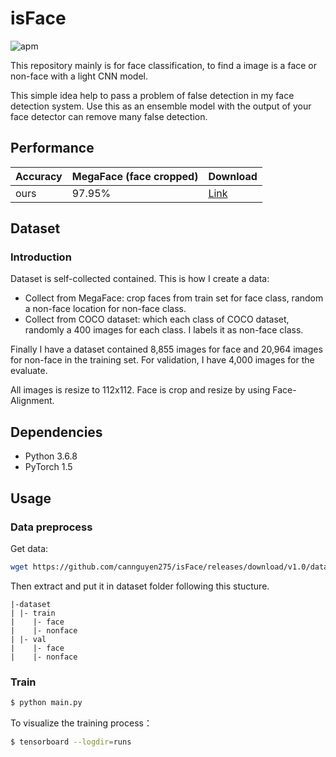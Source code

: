 # isFace

![apm](https://img.shields.io/apm/l/vim-mode.svg)

This repository mainly is for face classification, to find a image is a face or non-face with a light CNN model.

This simple idea help to pass a problem of false detection in my face detection system. Use this as an ensemble model with the output of your face detector can remove many false detection.

## Performance

|Accuracy|MegaFace (face cropped)|Download|
|---|---|---|
|ours|97.95%|[Link](https://github.com/cannguyen275/isFace/releases/download/v1.0/checkpoint_149_0.020007662697025808.tar)|

## Dataset
### Introduction

Dataset is self-collected contained. This is how I create a data:

- Collect from MegaFace: crop faces from train set for face class, random a non-face location for non-face class.
- Collect from COCO dataset: which each class of COCO dataset, randomly a 400 images for each class. I labels it as non-face class.

Finally I have a dataset contained 8,855 images for face and 20,964 images for non-face in the training set. For validation, I have 4,000 images for the evaluate.

All images is resize to 112x112. Face is crop and resize by using Face-Alignment.

## Dependencies
- Python 3.6.8
- PyTorch 1.5

## Usage

### Data preprocess
Get data:
```bash
wget https://github.com/cannguyen275/isFace/releases/download/v1.0/data.zip
```
Then extract and put it in dataset folder following this stucture.
```
|-dataset
| |- train
|    |- face
|    |- nonface
| |- val
|    |- face
|    |- nonface
```
### Train
```bash
$ python main.py
```

To visualize the training process：
```bash
$ tensorboard --logdir=runs
```




